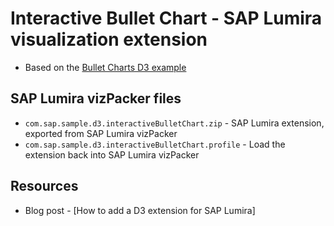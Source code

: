 Interactive Bullet Chart - SAP Lumira visualization extension
=================================================
 * Based on the [Bullet Charts D3 example](http://bl.ocks.org/mbostock/4061961)

SAP Lumira vizPacker files
-----------
* `com.sap.sample.d3.interactiveBulletChart.zip` - SAP Lumira extension, exported from SAP Lumira vizPacker
* `com.sap.sample.d3.interactiveBulletChart.profile` - Load the extension back into SAP Lumira vizPacker

Resources
-----------
* Blog post - [How to add a D3 extension for SAP Lumira]